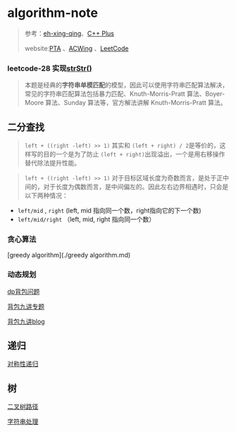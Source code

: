 # algorithm-note

> 参考：[eh-xing-qing](https://leetcode-cn.com/u/eh-xing-qing/)、[C++ Plus](https://www.cplusplus.com/)
>
> website:[PTA](https://pintia.cn/problem-sets?tab=0) 、[ACWing](https://www.acwing.com/problem/) 、[LeetCode](https://leetcode-cn.com/problemset/all/)

### leetcode-28 实现[strStr()](https://leetcode-cn.com/problems/implement-strstr/solution/shi-xian-strstr-by-leetcode-solution-ds6y/)

> 本题是经典的**字符串单模匹配**的模型，因此可以使用字符串匹配算法解决，常见的字符串匹配算法包括暴力匹配、Knuth-Morris-Pratt 算法、Boyer-Moore 算法、Sunday 算法等，官方解法讲解 Knuth-Morris-Pratt 算法。



## 二分查找

> `left + ((right -left) >> 1)` 其实和 `(left + right) / 2`是等价的，这样写的目的一个是为了防止 `(left + right)`出现溢出，一个是用右移操作替代除法提升性能。

> `left + ((right -left) >> 1)` 对于目标区域长度为奇数而言，是处于正中间的，对于长度为偶数而言，是中间偏左的。因此左右边界相遇时，只会是以下两种情况：

- `left/mid` , `right` (left, mid 指向同一个数，right指向它的下一个数)
- `left/mid/right` （left, mid, right 指向同一个数）



### 贪心算法

[greedy algorithm](./greedy algorithm.md)



### 动态规划

[dp背包问题](./dp背包问题,md)

[背包九讲专题](https://www.bilibili.com/video/BV1qt411Z7nE?from=search&seid=3231012459135651472)

[背包九讲blog](https://www.cnblogs.com/jbelial/articles/2116074.html)

## 递归

[对称性递归](./对称性递归.md)



## 树

[二叉树路径](./二叉树路径.md)

[字符串处理](./字符串处理.md)